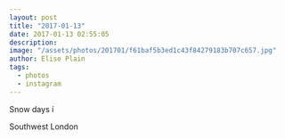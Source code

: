 ```yaml
---
layout: post
title: "2017-01-13"
date: 2017-01-13 02:55:05
description: 
image: "/assets/photos/201701/f61baf5b3ed1c43f84279183b707c657.jpg"
author: Elise Plain
tags: 
  - photos
  - instagram
---
```


Snow days í
<p></p>
Southwest London